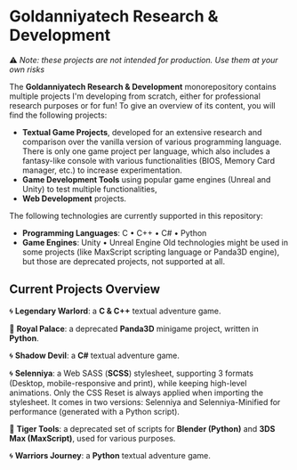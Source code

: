[//]: # (Yoann AMAR ASSOULINE - GOLDANNIYATECH) 

# Goldanniyatech Research & Development 

⚠️ *Note: these projects are not intended for production. Use them at your own risks*

The **Goldanniyatech Research & Development** monorepository contains multiple projects I'm developing from scratch, either for professional research purposes or for fun! To give an overview of its content, you will find the following projects: 
- **Textual Game Projects**, developed for an extensive research and comparison over the vanilla version of various programming language. There is only one game project per language, which also includes a fantasy-like console with various functionalities (BIOS, Memory Card manager, etc.) to increase experimentation. 
- **Game Development Tools** using popular game engines (Unreal and Unity) to test multiple functionalities, 
- **Web Development** projects.  

The following technologies are currently supported in this repository: 
- **Programming Languages**: C • C++ • C# • Python
- **Game Engines**: Unity • Unreal Engine
Old technologies might be used in some projects (like MaxScript scripting language or Panda3D engine), but those are deprecated projects, not supported at all. 
 
## Current Projects Overview

🌀 **Legendary Warlord**: a **C & C++** textual adventure game. 

🚧 **Royal Palace**: a deprecated **Panda3D** minigame project, written in **Python**. 

🌀 **Shadow Devil**: a **C#** textual adventure game.

🌀 **Selenniya**: a Web SASS (**SCSS**) stylesheet, supporting 3 formats (Desktop, mobile-responsive and print), while keeping high-level animations. Only the CSS Reset is always applied when importing the stylesheet. It comes in two versions: Selenniya and Selenniya-Minified for performance (generated with a Python script). 

🚧 **Tiger Tools**: a deprecated set of scripts for **Blender (Python)** and **3DS Max (MaxScript)**, used for various purposes. 

🌀 **Warriors Journey**: a **Python** textual adventure game. 
